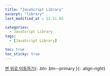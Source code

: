 ```yaml
---
title: "JavaScript Library"
excerpt: "library"
last_modified_at : 22.11.05

categories:
  - JavaScript Library
tags:
  - [JavaScript Library]

toc: true
toc_sticky: true
---
```



[맨 위로 이동하기](#){: .btn .btn--primary }{: .align-right}